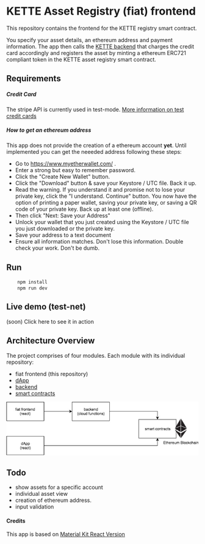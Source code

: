 # KETTE Asset Registry (fiat) frontend

This repository contains the frontend for the KETTE registry smart contract.

You specify your asset details, an ethereum address and payment information. The app then calls the [KETTE backend](https://github.com/kette-io/nft-asset-registry-backend) that charges the credit
card accordingly and registers the asset by minting a ethereum ERC721 compliant token in the KETTE asset registry smart contract.

## Requirements

##### Credit Card

The stripe API is currently used in test-mode.
[More information on test credit cards](https://stripe.com/docs/testing#cards)

##### How to get an ethereum address
This app does not provide the creation of a ethereum account **yet**. Until implemented you can get the neeeded address following these steps:

- Go to https://www.myetherwallet.com/ .
- Enter a strong but easy to remember password.
- Click the "Create New Wallet" button.
- Click the "Download" button & save your Keystore / UTC file. Back it up.
- Read the warning. If you understand it and promise not to lose your private key, click the "I understand. Continue" button.
You now have the option of printing a paper wallet, saving your private key, or saving a QR code of your private key. Back up at least one (offline).
- Then click "Next: Save your Address"
- Unlock your wallet that you just created using the Keystore / UTC file you just downloaded or the private key.
- Save your address to a text document
- Ensure all information matches. Don't lose this information. Double check your work. Don't be dumb.

## Run
        npm install
        npm run dev

## Live demo (test-net)

 (soon) Click here to see it in action

## Architecture Overview

The project comprises of four modules. Each module with its individual repository:

- fiat frontend (this repository)
- [dApp](https://github.com/kette-io/nft-asset-registry-dapp)
- [backend](https://github.com/kette-io/nft-asset-registry-backend)
- [smart contracts](https://github.com/kette-io/nft-asset-registry-smart-contracts)

![Architecture Overview](readMeImages/architectureOverview.jpg)

## Todo
- show assets for a specific account
- individual asset view
- creation of ethereum address.
- input validation

#### Credits

This app is based on [Material Kit React Version](https://github.com/creativetimofficial/material-kit-react)

